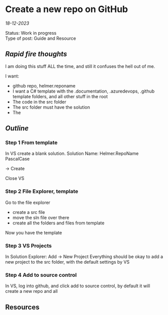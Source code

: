 # Create a new repo on GitHub

*18-12-2023*

Status: Work in progress  
Type of post: Guide and Resource

## *Rapid fire thoughts*

I am doing this stuff ALL the time, and still it confuses the hell out of me.

I want:

- github repo, helmer.reponame
- I want a C# template with the .documentation, .azuredevops, .github template folders, and all other stuff in the root
- The code in the src folder
- The src folder must have the solution
- The

## *Outline*

### Step 1 From template

In VS create a blank solution.
Solution Name: Helmer.RepoName PascalCase

-> Create

Close VS

### Step 2 File Explorer, template

Go to the file explorer

- create a src file
- move the sln file over there
- create all the folders and files from template

Now you have the template

### Step 3 VS Projects

In Solution Explorer:
Add -> New Project
Everything should be okay to add a new project to the src folder, with the default settings by VS

### Step 4 Add to source control

In VS, log into github, and click add to source control, by default it will create a new repo and all

## Resources
